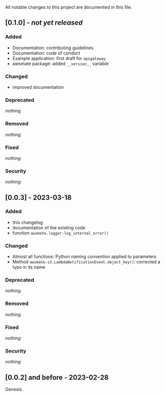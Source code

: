 All notable changes to this project are documented in this file.

## [0.1.0] - *not yet released*

### Added

- Documentation: contributing guidelines
- Documentation: code of conduct
- Example application: first draft for `apigateway`
- awsmate package: added `__version__` variable

### Changed

- improved documentation

### Deprecated

*nothing*

### Removed

*nothing*

### Fixed

*nothing*

### Security

*nothing*

## [0.0.3] - 2023-03-18

### Added

- this changelog
- documentation of the existing code
- function `awsmate.logger.log_internal_error()`

### Changed

- Almost all functions: Python naming convention applied to parameters
- Method `awsmate.s3.LambdaNotificationEvent.object_key()`: corrected a typo in its name

### Deprecated

*nothing*

### Removed

*nothing*

### Fixed

*nothing*

### Security

*nothing*

## [0.0.2] and before - 2023-02-28

Genesis.

